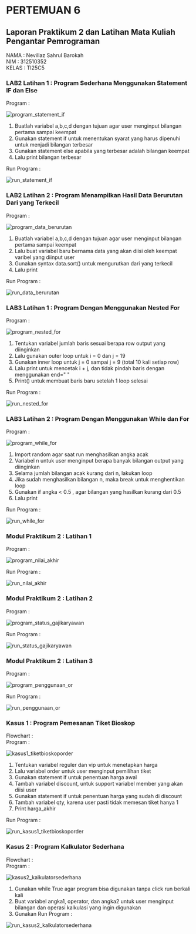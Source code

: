 # PERTEMUAN 6
## Laporan Praktikum 2 dan Latihan Mata Kuliah Pengantar Pemrograman
NAMA  : Nevillaz Sahrul Barokah <br>
NIM   : 312510352 <br>
KELAS : TI25C5
### LAB2 Latihan 1 : Program Sederhana Menggunakan Statement IF dan Else
Program :

![program_statement_if](https://github.com/user-attachments/assets/7486b42b-3824-49a3-a49f-2341e5781b23)

1. Buatlah variabel a,b,c,d dengan tujuan agar user menginput bilangan pertama sampai keempat
2. Gunakan statement if untuk menentukan syarat yang harus dipenuhi untuk menjadi bilangan terbesar
3. Gunakan statement else apabila yang terbesar adalah bilangan keempat
4. Lalu print bilangan terbesar
   
Run Program :

![run_statement_if](https://github.com/user-attachments/assets/c1b19031-ca15-4d4c-a876-fa0d4189c361)

### LAB2 Latihan 2 : Program Menampilkan Hasil Data Berurutan Dari yang Terkecil
Program :

![program_data_berurutan](https://github.com/user-attachments/assets/b8f02234-cbf3-4048-a4a7-ef0657dc1eae)

1. Buatlah variabel a,b,c,d dengan tujuan agar user menginput bilangan pertama sampai keempat
2. Lalu buat variabel baru bernama data yang akan diisi oleh keempat varibel yang diinput user
3. Gunakan syntax data.sort() untuk mengurutkan dari yang terkecil
4. Lalu print
   
Run Program :

![run_data_berurutan](https://github.com/user-attachments/assets/5a14fd9f-009a-424a-b39d-5862309e5f29)

### LAB3 Latihan 1 : Program Dengan Menggunakan Nested For
Program :

![program_nested_for](https://github.com/user-attachments/assets/8269238b-39dd-4b5d-a07a-6032a6f90c30)

1. Tentukan variabel jumlah baris sesuai berapa row output yang diinginkan
2. Lalu gunakan outer loop untuk i = 0 dan j = 19
3. Gunakan inner loop untuk j = 0 sampai j = 9 (total 10 kali setiap row)
4. Lalu print untuk mencetak i + j, dan tidak pindah baris dengan menggunakan end=" "
5. Print() untuk membuat baris baru setelah 1 loop selesai
   
Run Program :

![run_nested_for](https://github.com/user-attachments/assets/8b75aff9-e08a-4665-9cbc-8fc7c6b42420)

### LAB3 Latihan 2 : Program Dengan Menggunakan While dan For
Program :

![program_while_for](https://github.com/user-attachments/assets/e06d5179-3c8c-44e8-9a67-9a1d5dfd445f)

1. Import random agar saat run menghasilkan angka acak
2. Variabel n untuk user menginput berapa banyak bilangan output yang diinginkan
3. Selama jumlah bilangan acak kurang dari n, lakukan loop
4. Jika sudah menghasilkan bilangan n, maka break untuk menghentikan loop
5. Gunakan if angka < 0.5 , agar bilangan yang hasilkan kurang dari 0.5
6. Lalu print
   
Run Program :

![run_while_for](https://github.com/user-attachments/assets/e54ccf45-521b-4a3e-a43b-313cc0a7fa6a)

### Modul Praktikum 2 : Latihan 1
Program :

![program_nilai_akhir](https://github.com/user-attachments/assets/c7263453-1f80-4122-8ce8-8e04071696a4)

Run Program :

![run_nilai_akhir](https://github.com/user-attachments/assets/b41dd68c-582e-4ac0-a899-36cb4b1289b3)

### Modul Praktikum 2 : Latihan 2
Program :

![program_status_gajikaryawan](https://github.com/user-attachments/assets/da8a0778-4168-4ce1-8262-380f013671b9)

Run Program :

![run_status_gajikaryawan](https://github.com/user-attachments/assets/a4b0ec76-473a-4e29-a04c-ddecaa2b2490)

### Modul Praktikum 2 : Latihan 3
Program :

![program_penggunaan_or](https://github.com/user-attachments/assets/d6dbdc50-8855-4c67-b912-879d97d73b19)

Run Program :

![run_penggunaan_or](https://github.com/user-attachments/assets/91495ce5-4a3e-4a66-b9fb-beb318fde21f)

### Kasus 1 : Program Pemesanan Tiket Bioskop
Flowchart : <br>
Program :

![kasus1_tiketbioskoporder](https://github.com/user-attachments/assets/e1687fb9-8c55-47e0-930f-0dc949741f01)

1. Tentukan variabel reguler dan vip untuk menetapkan harga
2. Lalu variabel order untuk user menginput pemilihan tiket
3. Gunakan statement if untuk penentuan harga awal
4. Tambah variabel discount, untuk support variabel member yang akan diisi user
5. Gunakan statement if untuk penentuan harga yang sudah di discount
6. Tambah variabel qty, karena user pasti tidak memesan tiket hanya 1
7. Print harga_akhir
   
Run Program :

![run_kasus1_tiketbioskoporder](https://github.com/user-attachments/assets/e1999552-bbcf-4502-b3f7-dc402c798bfb)

### Kasus 2 : Program Kalkulator Sederhana
Flowchart : <br>
Program :

![kasus2_kalkulatorsederhana](https://github.com/user-attachments/assets/c61543da-b10c-4f6e-9eca-5851ae173c1c)

1. Gunakan while True agar program bisa digunakan tanpa click run berkali kali
2. Buat variabel angka1, operator, dan angka2 untuk user menginput bilangan dan operasi kalkulasi yang ingin digunakan
3. Gunakan 
Run Program :

![run_kasus2_kalkulatorsederhana](https://github.com/user-attachments/assets/679c0c5d-4555-4ee8-bafb-3a8050767f59)

